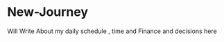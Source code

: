 # New-Journey
Will Write About my daily schedule , time and Finance and decisions here









               
